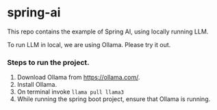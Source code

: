 # spring-ai

This repo contains the example of Spring AI, using locally running LLM.

To run LLM in local, we are using Ollama. Please try it out. 

### Steps to run the project.
1. Download Ollama from https://ollama.com/.
2. Install Ollama.
3. On terminal invoke `llama pull llama3`
4. While running the spring boot project, ensure that Ollama is running.